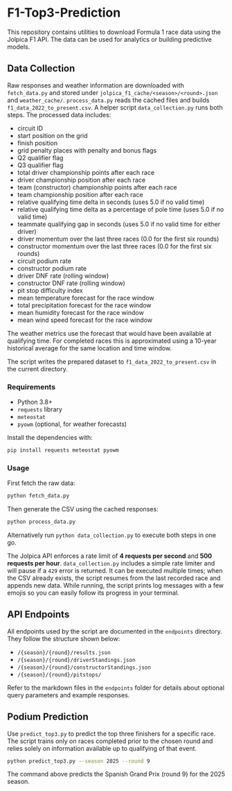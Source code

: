 # F1-Top3-Prediction

This repository contains utilities to download Formula 1 race data using the Jolpica F1 API. The data can be used for analytics or building predictive models.

## Data Collection

 Raw responses and weather information are downloaded with `fetch_data.py` and stored under `jolpica_f1_cache/<season>/<round>.json` and `weather_cache/`. `process_data.py` reads the cached files and builds `f1_data_2022_to_present.csv`. A helper script `data_collection.py` runs both steps. The processed data includes:

- circuit ID
- start position on the grid
- finish position
- grid penalty places with penalty and bonus flags
- Q2 qualifier flag
- Q3 qualifier flag
- total driver championship points after each race
- driver championship position after each race
- team (constructor) championship points after each race
- team championship position after each race
- relative qualifying time delta in seconds (uses 5.0 if no valid time)
- relative qualifying time delta as a percentage of pole time (uses 5.0 if no valid time)
- teammate qualifying gap in seconds (uses 5.0 if no valid time for either driver)
- driver momentum over the last three races (0.0 for the first six rounds)
- constructor momentum over the last three races (0.0 for the first six rounds)
- circuit podium rate
- constructor podium rate
- driver DNF rate (rolling window)
- constructor DNF rate (rolling window)
- pit stop difficulty index
- mean temperature forecast for the race window
- total precipitation forecast for the race window
- mean humidity forecast for the race window
- mean wind speed forecast for the race window

The weather metrics use the forecast that would have been available at
qualifying time. For completed races this is approximated using a
10-year historical average for the same location and time window.

The script writes the prepared dataset to `f1_data_2022_to_present.csv` in the current directory.

### Requirements

- Python 3.8+
- `requests` library
- `meteostat`
- `pyowm` (optional, for weather forecasts)

Install the dependencies with:

```bash
pip install requests meteostat pyowm
```

### Usage

First fetch the raw data:

```bash
python fetch_data.py
```

Then generate the CSV using the cached responses:

```bash
python process_data.py
```

Alternatively run `python data_collection.py` to execute both steps in one go.

The Jolpica API enforces a rate limit of **4 requests per second** and **500 requests per hour**. `data_collection.py` includes a simple rate limiter and will pause if a `429` error is returned. It can be executed multiple times; when the CSV already exists, the script resumes from the last recorded race and appends new data. While running, the script prints log messages with a few emojis so you can easily follow its progress in your terminal.

## API Endpoints

All endpoints used by the script are documented in the `endpoints` directory. They follow the structure shown below:

- `/{season}/{round}/results.json`
- `/{season}/{round}/driverStandings.json`
- `/{season}/{round}/constructorStandings.json`
- `/{season}/{round}/pitstops/`

Refer to the markdown files in the `endpoints` folder for details about optional query parameters and example responses.

## Podium Prediction

Use `predict_top3.py` to predict the top three finishers for a specific race. The
script trains only on races completed prior to the chosen round and relies solely
on information available up to qualifying of that event.

```bash
python predict_top3.py --season 2025 --round 9
```

The command above predicts the Spanish Grand Prix (round 9) for the 2025 season.
